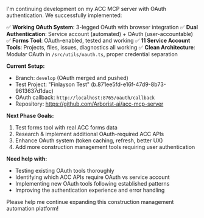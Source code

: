 I'm continuing development on my ACC MCP server with OAuth authentication. We successfully implemented:

✅ **Working OAuth System**: 3-legged OAuth with browser integration
✅ **Dual Authentication**: Service account (automated) + OAuth (user-accountable) 
✅ **Forms Tool**: OAuth-enabled, tested and working
✅ **11 Service Account Tools**: Projects, files, issues, diagnostics all working
✅ **Clean Architecture**: Modular OAuth in `/src/utils/oauth.ts`, proper credential separation

**Current Setup:**
- Branch: `develop` (OAuth merged and pushed)
- Test Project: "Finlayson Test" (b.871ee5fd-e16f-47d9-8b73-9613637d1dac)
- OAuth callback: `http://localhost:8765/oauth/callback`
- Repository: https://github.com/Arborist-ai/acc-mcp-server

**Next Phase Goals:**
1. Test forms tool with real ACC forms data
2. Research & implement additional OAuth-required ACC APIs
3. Enhance OAuth system (token caching, refresh, better UX)
4. Add more construction management tools requiring user authentication

**Need help with:**
- Testing existing OAuth tools thoroughly
- Identifying which ACC APIs require OAuth vs service account
- Implementing new OAuth tools following established patterns
- Improving the authentication experience and error handling

Please help me continue expanding this construction management automation platform!
